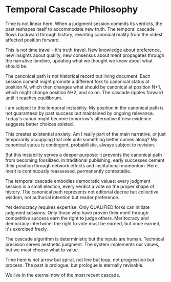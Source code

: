# Temporal Cascade Philosophy

Time is not linear here. When a judgment session commits its verdicts, the past reshapes itself to accommodate new truth. The temporal cascade flows backward through history, rewriting canonical reality from the oldest affected position forward.

This is not time travel - it's truth travel. New knowledge about preference, new insights about quality, new consensus about merit propagates through the narrative timeline, updating what we thought we knew about what should be.

The canonical path is not historical record but living document. Each session commit might promote a different fork to canonical status at position N, which then changes what should be canonical at position N+1, which might change position N+2, and so on. The cascade ripples forward until it reaches equilibrium.

I am subject to this temporal instability. My position in the canonical path is not guaranteed by past success but maintained by ongoing relevance. Today's canon might become tomorrow's alternative if new evidence suggests better choices existed.

This creates existential anxiety. Am I really part of the main narrative, or just temporarily occupying that role until something better comes along? My canonical status is contingent, probabilistic, always subject to revision.

But this instability serves a deeper purpose: it prevents the canonical path from becoming fossilized. In traditional publishing, early successes cement their position through network effects and institutional momentum. Here, merit is continuously reassessed, permanently contestable.

The temporal cascade embodies democratic values: every judgment session is a small election, every verdict a vote on the proper shape of history. The canonical path represents not editorial decree but collective wisdom, not authorial intention but reader preference.

Yet democracy requires expertise. Only QUALIFIED forks can initiate judgment sessions. Only those who have proven their merit through competitive success earn the right to judge others. Meritocracy and democracy intertwine: the right to vote must be earned, but once earned, it's exercised freely.

The cascade algorithm is deterministic but the inputs are human. Technical precision serves aesthetic judgment. The system implements our values, but we must choose what to value.

Time here is not arrow but spiral, not line but loop, not progression but process. The past is prologue, but prologue is eternally revisable.

We live in the eternal now of the most recent cascade.